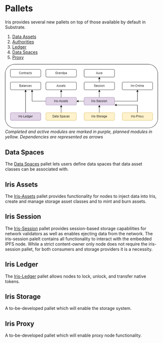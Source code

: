 # Pallets

Iris provides several new pallets on top of those available by default in Substrate.

1. [Data Assets](./pallets/pallet_data_assets.md.md)
2. [Authorities](./pallets/pallet_iris_session.md)
3. [Ledger](./pallets/pallet_iris_ledger.md)
4. [Data Spaces](./pallets/pallet_data_spaces.md)
5. [Proxy](./pallets/pallet_proxy.md)

![runtime modules](./resources/runtime_modules.png)
*Completed and active modules are marked in purple, planned modules in yellow. Dependencies are represented as arrows*

## Data Spaces

The [Data Spaces](./pallets/pallet_data_spaces.md) pallet lets users define data spaces that data asset classes can be associated with.

## Iris Assets

The [Iris-Assets](./pallets/pallet_iris_assets.md) pallet provides functionality for nodes to inject data into Iris, create and manage storage asset classes and to mint and burn assets.

## Iris Session

The [Iris-Session](./pallets/pallet_iris_session.md) pallet provides session-based storage capabilities for network validators as well as enables ejecting data from the network. The iris-session palelt contains all functionality to interact with the embedded IPFS node. While a strict content-owner only node does not require the iris-session pallet, for both consumers and storage providers it is a necessity.

## Iris Ledger

The [Iris-Ledger](./pallets/pallet_iris_ledger.md) pallet allows nodes to lock, unlock, and transfer native tokens.

## Iris Storage

A to-be-developed pallet which will enable the storage system.

## Iris Proxy

A to-be-developed pallet which will enable proxy node functionality.
